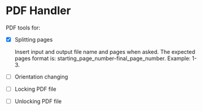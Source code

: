 # PDF Handler
PDF tools for:

- [x] Splitting pages
  
    Insert input and output file name and pages when asked. The expected pages format is: starting_page_number-final_page_number. Example: 1-3.
- [ ] Orientation changing

- [ ] Locking PDF file

- [ ] Unlocking PDF file
